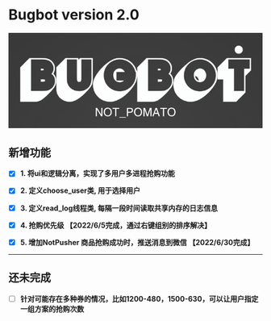 # Bugbot version 2.0

![avatar](logo.png)

## 新增功能

- [x] **1. 将ui和逻辑分离，实现了多用户多进程抢购功能**

- [x] **2. 定义choose_user类, 用于选择用户**

- [x] **3. 定义read_log线程类, 每隔一段时间读取共享内存的日志信息**

- [X] **4. 抢购优先级 【2022/6/5完成，通过右键组别的排序解决】**

- [X] **5. 增加NotPusher 商品抢购成功时，推送消息到微信 【2022/6/30完成】**

****

## 还未完成
- [ ] **针对可能存在多种券的情况，比如1200-480，1500-630，可以让用户指定一组方案的抢购次数**

